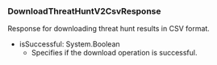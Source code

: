 ### DownloadThreatHuntV2CsvResponse
Response for downloading threat hunt results in CSV format.

- isSuccessful: System.Boolean
  - Specifies if the download operation is successful.
